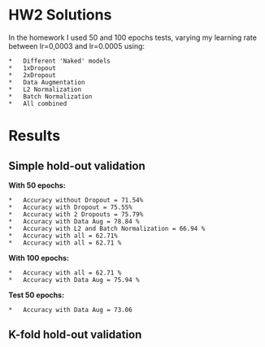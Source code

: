 # HW2 Solutions
In the homework I used 50 and 100 epochs tests, varying my learning rate between lr=0,0003 and lr=0.0005 using:
```
*   Different 'Naked' models
*   1xDropout
*   2xDropout
*   Data Augmentation
*   L2 Normalization
*   Batch Normalization
*   All combined 
```
# Results

## Simple hold-out validation

**With 50 epochs:**
```
*   Accuracy without Dropout = 71.54%
*   Accuracy with Dropout = 75.55%
*   Accuracy with 2 Dropouts = 75.79%
*   Accuracy with Data Aug = 78.84 %
*   Accuracy with L2 and Batch Normalization = 66.94 %
*   Accuracy with all = 62.71%
*   Accuracy with all = 62.71 % 
```
**With 100 epochs:**

```
*   Accuracy with all = 62.71 %
*   Accuracy with Data Aug = 75.94 % 
```

**Test 50 epochs:**
```
*   Accuracy with Data Aug = 73.06
```

## K-fold hold-out validation
```
